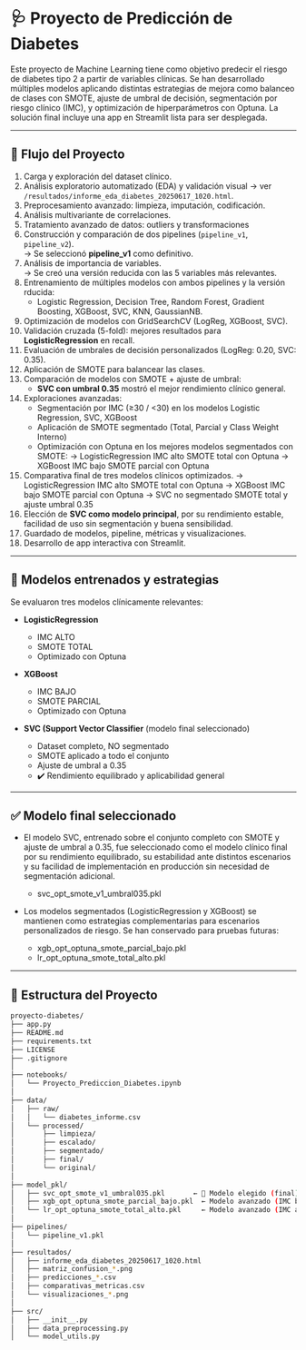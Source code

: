 # 🩺 Proyecto de Predicción de Diabetes

Este proyecto de Machine Learning tiene como objetivo predecir el riesgo de diabetes tipo 2 a partir de variables clínicas. Se han desarrollado múltiples modelos aplicando distintas estrategias de mejora como balanceo de clases con SMOTE, ajuste de umbral de decisión, segmentación por riesgo clínico (IMC), y optimización de hiperparámetros con Optuna. La solución final incluye una app en Streamlit lista para ser desplegada.

---

## 🔄 Flujo del Proyecto

1. Carga y exploración del dataset clínico.
2. Análisis exploratorio automatizado (EDA) y validación visual → ver `/resultados/informe_eda_diabetes_20250617_1020.html`.
3. Preprocesamiento avanzado: limpieza, imputación, codificación.
4. Análisis multivariante de correlaciones.
5. Tratamiento avanzado de datos: outliers y transformaciones
6. Construcción y comparación de dos pipelines (`pipeline_v1`, `pipeline_v2`).  
   → Se seleccionó **pipeline_v1** como definitivo.
7. Análisis de importancia de variables.  
   → Se creó una versión reducida con las 5 variables más relevantes.
8. Entrenamiento de múltiples modelos con ambos pipelines y la versión rducida:
   - Logistic Regression, Decision Tree, Random Forest, Gradient Boosting, XGBoost, SVC, KNN, GaussianNB.
9. Optimización de modelos con GridSearchCV (LogReg, XGBoost, SVC).
10. Validación cruzada (5-fold): mejores resultados para **LogisticRegression** en recall.
11. Evaluación de umbrales de decisión personalizados (LogReg: 0.20, SVC: 0.35).
12. Aplicación de SMOTE para balancear las clases.
13. Comparación de modelos con SMOTE + ajuste de umbral:
    - **SVC con umbral 0.35** mostró el mejor rendimiento clínico general.
14. Exploraciones avanzadas:
    - Segmentación por IMC (≥30 / <30) en los modelos Logistic Regression, SVC, XGBoost
    - Aplicación de SMOTE segmentado (Total, Parcial y Class Weight Interno)
    - Optimización con Optuna en los mejores modelos segmentados con SMOTE:
	  → LogisticRegression IMC alto SMOTE total con Optuna
 	  → XGBoost IMC bajo SMOTE parcial con Optuna
15. Comparativa final de tres modelos clínicos optimizados.
	  → LogisticRegression IMC alto SMOTE total con Optuna
 	  → XGBoost IMC bajo SMOTE parcial con Optuna
	  → SVC no segmentado SMOTE total y ajuste umbral 0.35
16. Elección de **SVC como modelo principal**, por su rendimiento estable, facilidad de uso sin segmentación y buena sensibilidad.
17. Guardado de modelos, pipeline, métricas y visualizaciones.
18. Desarrollo de app interactiva con Streamlit.

---

## 🧠 Modelos entrenados y estrategias

Se evaluaron tres modelos clínicamente relevantes:

- **LogisticRegression**  
  - IMC ALTO  
  - SMOTE TOTAL  
  - Optimizado con Optuna

- **XGBoost**  
  - IMC BAJO  
  - SMOTE PARCIAL  
  - Optimizado con Optuna

- **SVC (Support Vector Classifier** (modelo final seleccionado)  
  - Dataset completo, NO segmentado  
  - SMOTE aplicado a todo el conjunto  
  - Ajuste de umbral a 0.35  
  - ✔️ Rendimiento equilibrado y aplicabilidad general

---

## ✅ Modelo final seleccionado

- El modelo SVC, entrenado sobre el conjunto completo con SMOTE y ajuste de umbral a 0.35, fue seleccionado como el modelo clínico final por su rendimiento equilibrado, su estabilidad ante distintos escenarios y su facilidad de implementación en producción sin necesidad de segmentación adicional.  
	- svc_opt_smote_v1_umbral035.pkl

- Los modelos segmentados (LogisticRegression y XGBoost) se mantienen como estrategias complementarias para escenarios personalizados de riesgo. Se han conservado para pruebas futuras:
	- xgb_opt_optuna_smote_parcial_bajo.pkl
	- lr_opt_optuna_smote_total_alto.pkl

---

## 📁 Estructura del Proyecto

```bash
proyecto-diabetes/
├── app.py
├── README.md
├── requirements.txt
├── LICENSE
├── .gitignore
│
├── notebooks/
│   └── Proyecto_Prediccion_Diabetes.ipynb
│
├── data/
│   ├── raw/
│   │   └── diabetes_informe.csv
│   └── processed/
│       ├── limpieza/
│       ├── escalado/
│       ├── segmentado/
│       ├── final/
│       └── original/
│
├── model_pkl/
│   ├── svc_opt_smote_v1_umbral035.pkl       ← 🧠 Modelo elegido (final)
│   ├── xgb_opt_optuna_smote_parcial_bajo.pkl  ← Modelo avanzado (IMC bajo)
│   └── lr_opt_optuna_smote_total_alto.pkl     ← Modelo avanzado (IMC alto)
│
├── pipelines/
│   └── pipeline_v1.pkl
│
├── resultados/
│   ├── informe_eda_diabetes_20250617_1020.html
│   ├── matriz_confusion_*.png
│   ├── predicciones_*.csv
│   ├── comparativas_metricas.csv
│   └── visualizaciones_*.png
│
├── src/
│   ├── __init__.py
│   ├── data_preprocessing.py
│   └── model_utils.py




